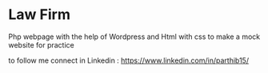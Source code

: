 # Law Firm

Php webpage with the help of Wordpress and Html with css to make a mock website for practice

to follow me connect in Linkedin : https://www.linkedin.com/in/parthib15/

